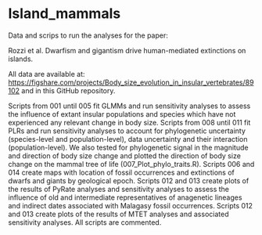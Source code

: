 # Island_mammals

Data and scrips to run the analyses for the paper:

Rozzi et al. Dwarfism and gigantism drive human-mediated extinctions on islands.

All data are available at: https://figshare.com/projects/Body_size_evolution_in_insular_vertebrates/89102 and in this GitHub repository.

Scripts from 001 until 005 fit GLMMs and run sensitivity analyses to assess the influence of extant insular populations and species which have not experienced any relevant change in body size. Scripts from 008 until 011 fit PLRs and run sensitivity analyses to account for phylogenetic uncertainty (species-level and population-level), data uncertainty and their interaction (population-level). We also tested for phylogenetic signal in the magnitude and direction of body size change and plotted the direction of body size change on the mammal tree of life (007_Plot_phylo_traits.R). Scripts 006 and 014 create maps with location of fossil occurrences and extinctions of dwarfs and giants by geological epoch. Scripts 012 and 013 create plots of the results of PyRate analyses and sensitivity analyses to assess the influence of old and intermediate representatives of anagenetic lineages and indirect dates associated with Malagasy fossil occurrences. Scripts 012 and 013 create plots of the results of MTET analyses and associated sensitivity analyses. All scripts are commented.

